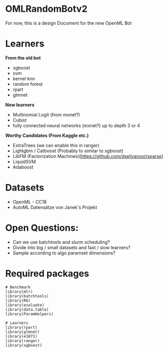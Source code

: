 # OMLRandomBotv2
For now, this is a design Document for the new OpenML Bot

# Learners

**From the old bot**
- xgboost
- svm
- kernel knn
- random forest
- rpart
- glmnet

**New learners**
- Multinomial Logit (from mxnet?)
- Cubist
- fully connected neural networks (mxnet?) up to depth 3 or 4

**Worthy Candidates (From Kaggle etc.)**
- ExtraTrees (we can enable this in ranger)
- Lightgbm / Catboost (Probably to similar to xgboost)
- LibFM (Factorization Machines)[https://github.com/dselivanov/rsparse]
- LiquidSVM
- Adaboost



# Datasets
- OpenML - CC18
- AutoML Datensätze von Janek's Projekt

# Open Questions:
- Can we use batchtools and slurm scheduling?
- Divide into big / small datasets and fast / slow learners?
- Sample according to algo paramset dimensions?



# Required packages
```
# Benchmark
library(mlr)
library(batchtools)
library(R6)
library(evaluate)
library(data.table)
library(ParamHelpers)

# Learners
library(rpart)
library(glmnet)
library(e1071)
library(ranger)
library(xgboost)
```
